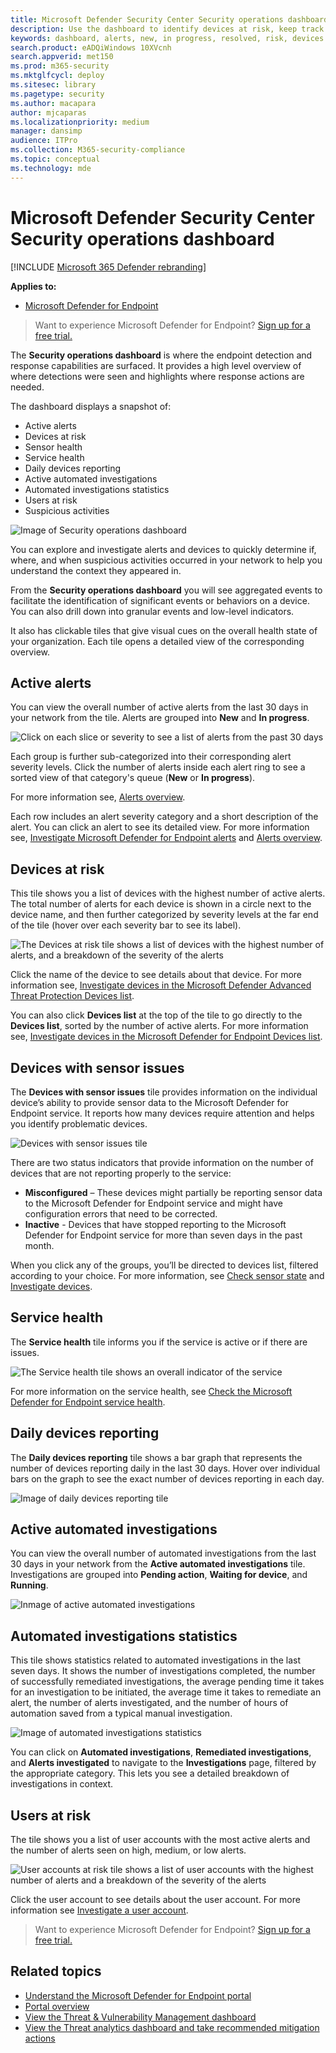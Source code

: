 ```yaml
---
title: Microsoft Defender Security Center Security operations dashboard
description: Use the dashboard to identify devices at risk, keep track of the status of the service, and see statistics and information about devices and alerts.
keywords: dashboard, alerts, new, in progress, resolved, risk, devices at risk, infections, reporting, statistics, charts, graphs, health, active malware detections, threat category, categories, password stealer, ransomware, exploit, threat, low severity, active malware
search.product: eADQiWindows 10XVcnh
search.appverid: met150
ms.prod: m365-security
ms.mktglfcycl: deploy
ms.sitesec: library
ms.pagetype: security
ms.author: macapara
author: mjcaparas
ms.localizationpriority: medium
manager: dansimp
audience: ITPro
ms.collection: M365-security-compliance
ms.topic: conceptual
ms.technology: mde
---
```


# Microsoft Defender Security Center Security operations dashboard

[!INCLUDE [Microsoft 365 Defender rebranding](../../includes/microsoft-defender.md)]


**Applies to:**
- [Microsoft Defender for Endpoint](https://go.microsoft.com/fwlink/?linkid=2154037)

>Want to experience Microsoft Defender for Endpoint? [Sign up for a free trial.](https://www.microsoft.com/microsoft-365/windows/microsoft-defender-atp?ocid=docs-wdatp-secopsdashboard-abovefoldlink) 

The **Security operations dashboard** is where the endpoint detection and response capabilities are surfaced. It provides a high level overview of where detections were seen and highlights where response actions are needed. 

The dashboard displays a snapshot of:

- Active alerts
- Devices at risk
- Sensor health
- Service health
- Daily devices reporting
- Active automated investigations
- Automated investigations statistics
- Users at risk
- Suspicious activities


![Image of Security operations dashboard](images/atp-sec-ops-dashboard.png)

You can explore and investigate alerts and devices to quickly determine if, where, and when suspicious activities occurred in your network to help you understand the context they appeared in.

From the **Security operations dashboard** you will see aggregated events to facilitate the identification of significant events or behaviors on a device. You can also drill down into granular events and low-level indicators.

It also has clickable tiles that give visual cues on the overall health state of your organization. Each tile opens a detailed view of the corresponding overview.

## Active alerts
You can view the overall number of active alerts from the last 30 days in your network from the tile. Alerts are grouped into **New** and **In progress**.

![Click on each slice or severity to see a list of alerts from the past 30 days](images/active-alerts-tile.png)

Each group is further sub-categorized into their corresponding alert severity levels. Click the number of alerts inside each alert ring to see a sorted view of that category's queue (**New** or **In progress**).

For more information see, [Alerts overview](alerts-queue.md).

Each row includes an alert severity category and a short description of the alert. You can click an alert to see its detailed view. For more information see,  [Investigate Microsoft Defender for Endpoint alerts](investigate-alerts.md) and [Alerts overview](alerts-queue.md).


## Devices at risk
This tile shows you a list of devices with the highest number of active alerts. The total number of alerts for each device is shown in a circle next to the device name, and then further categorized by severity levels at the far end of the tile (hover over each severity bar to see its label).

![The Devices at risk tile shows a list of devices with the highest number of alerts, and a breakdown of the severity of the alerts](images/devices-at-risk-tile.png)

Click the name of the device to see details about that device. For more information see, [Investigate devices in the Microsoft Defender Advanced Threat Protection Devices list](investigate-machines.md).

You can also click **Devices list** at the top of the tile to go directly to the **Devices list**, sorted by the number of active alerts. For more information see, [Investigate devices in the Microsoft Defender for Endpoint Devices list](investigate-machines.md).

## Devices with sensor issues
The **Devices with sensor issues** tile provides information on the individual device’s ability to provide sensor data to the Microsoft Defender for Endpoint service. It reports how many devices require attention and helps you identify problematic devices.

![Devices with sensor issues tile](images/atp-tile-sensor-health.png)

There are two status indicators that provide information on the number of devices that are not reporting properly to the service:
- **Misconfigured** – These devices might partially be reporting sensor data to the Microsoft Defender for Endpoint service and might have configuration errors that need to be corrected.
- **Inactive** - Devices that have stopped reporting to the Microsoft Defender for Endpoint service for more than seven days in the past month.

When you click any of the groups, you’ll be directed to devices list, filtered according to your choice. For more information, see [Check sensor state](check-sensor-status.md) and [Investigate devices](investigate-machines.md).

## Service health
The **Service health** tile informs you if the service is active or if there are issues.

![The Service health tile shows an overall indicator of the service](images/status-tile.png)

For more information on the service health, see [Check the Microsoft Defender for Endpoint service health](service-status.md).


## Daily devices reporting
The **Daily devices reporting** tile shows a bar graph that represents the number of devices reporting daily in the last 30 days. Hover over individual bars on the graph to see the exact number of devices reporting in each day.

![Image of daily devices reporting tile](images/atp-daily-devices-reporting.png)


## Active automated investigations
You can view the overall number of automated investigations from the last 30 days in your network from the **Active automated investigations** tile. Investigations are grouped into **Pending action**, **Waiting for device**, and **Running**.

![Inmage of active automated investigations](images/atp-active-investigations-tile.png)


## Automated investigations statistics
This tile shows statistics related to automated investigations in the last seven days. It shows the number of investigations completed, the number of successfully remediated investigations, the average pending time it takes for an investigation to be initiated, the average time it takes to remediate an alert, the number of alerts investigated, and the number of hours of automation saved from a typical manual investigation. 

![Image of automated investigations statistics](images/atp-automated-investigations-statistics.png)

You can click on **Automated investigations**, **Remediated investigations**, and **Alerts investigated** to navigate to the **Investigations** page, filtered by the appropriate category. This lets you see a detailed breakdown of investigations in context.

## Users at risk
The tile shows you a list of user accounts with the most active alerts and the number of alerts seen on high, medium, or low alerts. 

![User accounts at risk tile shows a list of user accounts with the highest number of alerts and a breakdown of the severity of the alerts](images/atp-users-at-risk.png)

Click the user account to see details about the user account. For more information see [Investigate a user account](investigate-user.md).

>Want to experience Microsoft Defender for Endpoint? [Sign up for a free trial.](https://www.microsoft.com/microsoft-365/windows/microsoft-defender-atp?ocid=docs-wdatp-secopsdashboard-belowfoldlink)

## Related topics
- [Understand the Microsoft Defender for Endpoint portal](use.md)
- [Portal overview](portal-overview.md)
- [View the Threat & Vulnerability Management dashboard](tvm-dashboard-insights.md)
- [View the Threat analytics dashboard and take recommended mitigation actions](threat-analytics.md)
